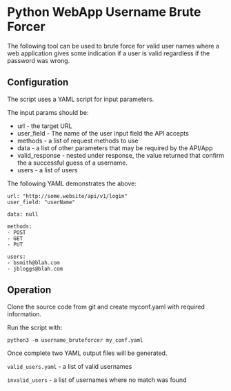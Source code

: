 
# Python WebApp Username Brute Forcer


The following tool can be used to brute force for valid user names
where a web application gives some indication if a user is valid
regardless if the password was wrong.

## Configuration

The script uses a YAML script for input parameters.

The input params should be:

* url - the target URL
* user_field - The name of the user input field the API accepts
* methods - a list of request methods to use
* data - a list of other parameters that may be required by the API/App
* valid_response - nested under response, the value returned that confirm the a successful guess of a username.
* users - a list of users

The following YAML demonstrates the above:

```
url: "http://some.website/api/v1/login"
user_field: "userName"

data: null

methods:
- POST
- GET
- PUT

users:
- bsmith@blah.com
- jbloggs@blah.com

```


## Operation

Clone the source code from git and create myconf.yaml with required information.

Run the script with:

```
python3 -m username_bruteforcer my_conf.yaml
```


Once complete two YAML output files will be generated.

`valid_users.yaml` - a list of valid usernames

`invalid_users` - a list of usernames where no match was found
